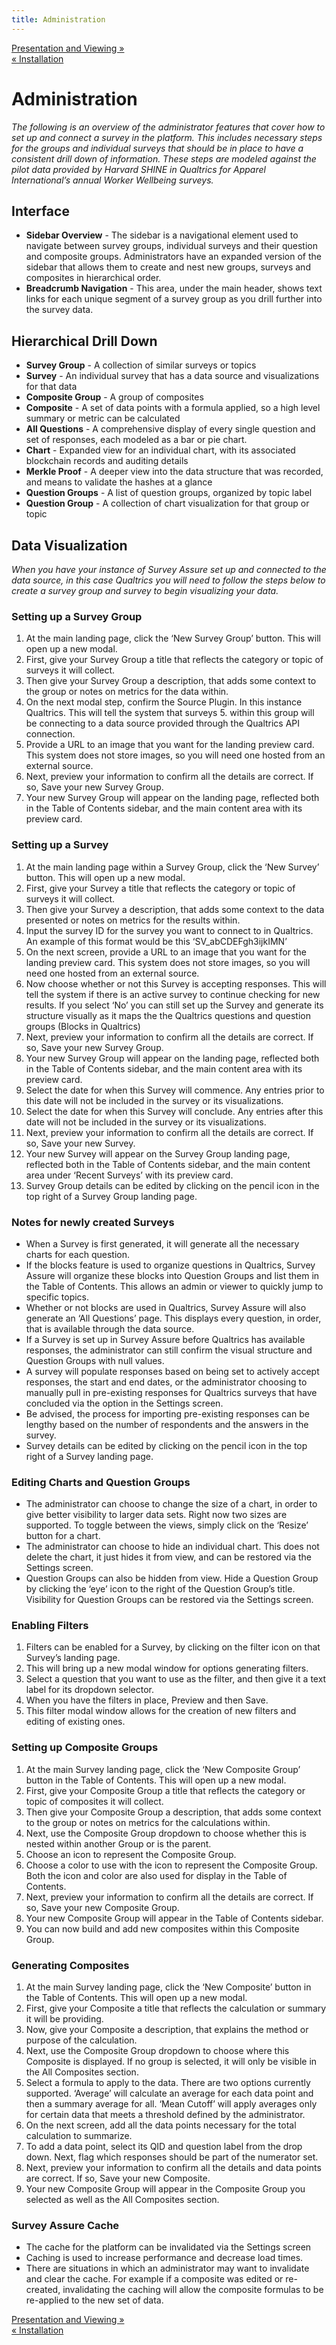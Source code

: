 ```yaml
---
title: Administration
---
```


<div class="navFlow">
  <div class="next"><a href="007-presentation_and_viewing.html">Presentation and Viewing &raquo;</a></div>
  <div class="previous"><a href="005-installation.html">&laquo; Installation</a></div>
</div>

# Administration

*The following is an overview of the administrator features that cover how to set up and connect a survey in the platform. This includes necessary steps for the groups and individual surveys that should be in place to have a consistent drill down of information. These steps are modeled against the pilot data provided by Harvard SHINE in Qualtrics for Apparel International’s annual Worker Wellbeing surveys.*

## Interface
  * **Sidebar Overview** - The sidebar is a navigational element used to navigate between survey groups, individual surveys and their question and composite groups. Administrators have an expanded version of the sidebar that allows them to create and nest new groups, surveys and composites in hierarchical order.
  * **Breadcrumb Navigation** - This area, under the main header, shows text links for each unique segment of a survey group as you drill further into the survey data.
  
  
## Hierarchical Drill Down

  * **Survey Group** - A collection of similar surveys or topics
  * **Survey** - An individual survey that has a data source and visualizations for that data
  * **Composite Group** - A group of composites
  * **Composite** - A set of data points with a formula applied, so a high level summary or metric can be calculated
  * **All Questions** - A comprehensive display of every single question and set of responses, each modeled as a bar or pie chart.
  * **Chart** - Expanded view for an individual chart, with its associated blockchain records and auditing details
  * **Merkle Proof** - A deeper view into the data structure that was recorded, and means to validate the hashes at a glance
  * **Question Groups** - A list of question groups, organized by topic label
  * **Question Group** - A collection of chart visualization for that group or topic
  
## Data Visualization
*When you have your instance of Survey Assure set up and connected to the data source, in this case Qualtrics you will need to follow the steps below to create a survey group and survey to begin visualizing your data.*

### Setting up a Survey Group

1. At the main landing page, click the ‘New Survey Group’ button. This will open up a new modal.
2. First, give your Survey Group a title that reflects the category or topic of surveys it will collect. 
3. Then give your Survey Group a description, that adds some context to the group or notes on metrics for the data within.
4. On the next modal step, confirm the Source Plugin. In this instance Qualtrics. This will tell the system that surveys 5. within this group will be connecting to a data source provided through the Qualtrics API connection.
5. Provide a URL to an image that you want for the landing preview card. This system does not store images, so you will need one hosted from an external source.
6. Next, preview your information to confirm all the details are correct. If so, Save your new Survey Group.
7. Your new Survey Group will appear on the landing page, reflected both in the Table of Contents sidebar, and the main content area with its preview card.


### Setting up a Survey

1. At the main landing page within a Survey Group, click the ‘New Survey’ button. This will open up a new modal.
2. First, give your Survey a title that reflects the category or topic of surveys it will collect. 
3. Then give your Survey a description, that adds some context to the data presented or notes on metrics for the results within.
4. Input the survey ID for the survey you want to connect to in Qualtrics. An example of this format would be this ‘SV_abCDEFgh3ijkIMN’
5. On the next screen, provide a URL to an image that you want for the landing preview card. This system does not store images, so you will need one hosted from an external source.
6. Now choose whether or not this Survey is accepting responses. This will tell the system if there is an active survey to continue checking for new results. If you select ‘No’ you can still set up the Survey and generate its structure visually as it maps the the Qualtrics questions and question groups (Blocks in Qualtrics)
7. Next, preview your information to confirm all the details are correct. If so, Save your new Survey Group.
8. Your new Survey Group will appear on the landing page, reflected both in the Table of Contents sidebar, and the main content area with its preview card.
9. Select the date for when this Survey will commence. Any entries prior to this date will not be included in the survey or its visualizations.
10. Select the date for when this Survey will conclude. Any entries after this date will not be included in the survey or its visualizations.
11. Next, preview your information to confirm all the details are correct. If so, Save your new Survey.
12. Your new Survey will appear on the Survey Group landing page, reflected both in the Table of Contents sidebar, and the main content area under ‘Recent Surveys’ with its preview card.
13. Survey Group details can be edited by clicking on the pencil icon in the top right of a Survey Group landing page.


### Notes for newly created Surveys

  * When a Survey is first generated, it will generate all the necessary charts for each question.
  * If the blocks feature is used to organize questions in Qualtrics, Survey Assure will organize these blocks into Question  Groups and list them in the Table of Contents. This allows an admin or viewer to quickly jump to specific topics.
  * Whether or not blocks are used in Qualtrics, Survey Assure will also generate an ‘All Questions’ page. This displays every question, in order, that is available through the data source.
  * If a Survey is set up in Survey Assure before Qualtrics has available responses, the administrator can still confirm the visual structure and Question Groups with null values.
  * A survey will populate responses based on being set to actively accept responses, the start and end dates, or the administrator choosing to manually pull in pre-existing responses for Qualtrics surveys that have concluded via the option in the Settings screen.
  * Be advised, the process for importing pre-existing responses can be lengthy based on the number of respondents and the answers in the survey.
  * Survey details can be edited by clicking on the pencil icon in the top right of a Survey landing page.


### Editing Charts and Question Groups

  * The administrator can choose to change the size of a chart, in order to give better visibility to larger data sets. Right now two sizes are supported. To toggle between the views, simply click on the ‘Resize’ button for a chart.
  * The administrator can choose to hide an individual chart. This does not delete the chart, it just hides it from view, and can be restored via the Settings screen.
  * Question Groups can also be hidden from view. Hide a Question Group by clicking the ‘eye’ icon to the right of the Question Group’s title. Visibility for Question Groups can be restored via the Settings screen.


### Enabling Filters

1. Filters can be enabled for a Survey, by clicking on the filter icon on that Survey’s landing page.
2. This will bring up a new modal window for options generating filters.
3. Select a question that you want to use as the filter, and then give it a text label for its dropdown selector.
4. When you have the filters in place, Preview and then Save.
5. This filter modal window allows for the creation of new filters and editing of existing ones.

### Setting up Composite Groups

1. At the main Survey landing page, click the ‘New Composite Group’ button in the Table of Contents. This will open up a new modal.
2. First, give your Composite Group a title that reflects the category or topic of composites it will collect. 
3. Then give your Composite Group a description, that adds some context to the group or notes on metrics for the calculations within.
4. Next, use the Composite Group dropdown to choose whether this is nested within another Group or is the parent.
5. Choose an icon to represent the Composite Group.
6. Choose a color to use with the icon to represent the Composite Group. Both the icon and color are also used for display in the Table of Contents.
7. Next, preview your information to confirm all the details are correct. If so, Save your new Composite Group.
8. Your new Composite Group will appear in the Table of Contents sidebar.
9. You can now build and add new composites within this Composite Group.


### Generating Composites

1. At the main Survey landing page, click the ‘New Composite’ button in the Table of Contents. This will open up a new modal.
2. First, give your Composite a title that reflects the calculation or summary it will be providing. 
3. Now, give your Composite a description, that explains the method or purpose of the calculation.
4. Next, use the Composite Group dropdown to choose where this Composite is displayed. If no group is selected, it will only be visible in the All Composites section.
5. Select a formula to apply to the data. There are two options currently supported. ‘Average’ will calculate an average for each data point and then a summary average for all. ‘Mean Cutoff’ will apply averages only for certain data that meets a threshold defined by the administrator.
6. On the next screen, add all the data points necessary for the total calculation to summarize.
7. To add a data point, select its QID and question label from the drop down. Next, flag which responses should be part of the numerator set.
8. Next, preview your information to confirm all the details and data points are correct. If so, Save your new Composite.
9. Your new Composite Group will appear in the Composite Group you selected as well as the All Composites section.


### Survey Assure Cache
  * The cache for the platform can be invalidated via the Settings screen
  * Caching is used to increase performance and decrease load times. 
  * There are situations in which an administrator may want to invalidate and clear the cache. For example if a composite was edited or re-created, invalidating the caching will allow the composite formulas to be re-applied to the new set of data.


<div class="navFlow navBottom">
  <div class="next"><a href="007-presentation_and_viewing.html">Presentation and Viewing &raquo;</a></div>
  <div class="previous"><a href="005-installation.html">&laquo; Installation</a></div>
</div>
